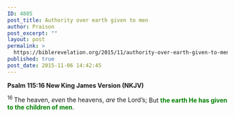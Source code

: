 ```yaml
---
ID: 4805
post_title: Authority over earth given to men
author: Praison
post_excerpt: ""
layout: post
permalink: >
  https://biblerevelation.org/2015/11/authority-over-earth-given-to-men/
published: true
post_date: 2015-11-06 14:42:45
---
```

<strong><span class="passage-display-bcv">Psalm 115:16
</span><span class="passage-display-version">New King James Version (NKJV)</span></strong>
<div class="poetry top-1">
<p class="line"><span id="en-NKJV-15847" class="text Ps-115-16"><sup class="versenum">16 </sup>The heaven, <i>even</i> the heavens, <i>are</i> the <span class="small-caps">Lord</span>’s;</span>
<span class="text Ps-115-16">But <span style="color: #008000;"><strong>the earth He has given to the children of men</strong></span>.</span></p>

</div>